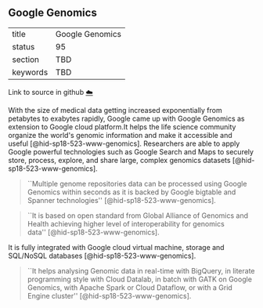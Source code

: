 ## Google Genomics


|          |                 |
| -------- | --------------- |
| title    | Google Genomics |
| status   | 95              |
| section  | TBD             |
| keywords | TBD             |

Link to source in github [:cloud:](https://github.com/cloudmesh/technologies/blob/master/chapters/incomming/abstract-genomics.md)



With the size of medical data getting increased exponentially from
petabytes to exabytes rapidly, Google came up with Google Genomics as
extension to Google cloud platform.It helps the life science community
organize the world's genomic information and make it accessible and
useful [@hid-sp18-523-www-genomics]. Researchers are able to apply
Google powerful technologies such as Google Search and Maps to securely
store, process, explore, and share large, complex genomics
datasets [@hid-sp18-523-www-genomics].

> ``Multiple genome repositories data can be processed using Google
> Genomics within seconds as it is backed by Google bigtable and
> Spanner technologies'' [@hid-sp18-523-www-genomics].



> ``It is based on open standard from Global Alliance of Genomics and
> Health achieving higher level of interoperability for genomics
> data'' [@hid-sp18-523-www-genomics].

It is fully integrated with Google
cloud virtual machine, storage and SQL/NoSQL
databases [@hid-sp18-523-www-genomics].

> ``It helps analysing Genomic data in real-time with BigQuery, in
> literate programming style with Cloud Datalab, in batch with GATK on
> Google Genomics, with Apache Spark or Cloud Dataflow, or with a Grid
> Engine cluster'' [@hid-sp18-523-www-genomics].


